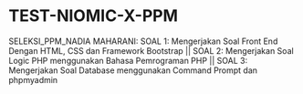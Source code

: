 # TEST-NIOMIC-X-PPM

SELEKSI_PPM_NADIA MAHARANI:
SOAL 1: Mengerjakan Soal Front End Dengan HTML, CSS dan Framework Bootstrap || 
SOAL 2: Mengerjakan Soal Logic PHP menggunakan Bahasa Pemrograman PHP || 
SOAL 3: Mengerjakan Soal Database menggunakan Command Prompt dan phpmyadmin
